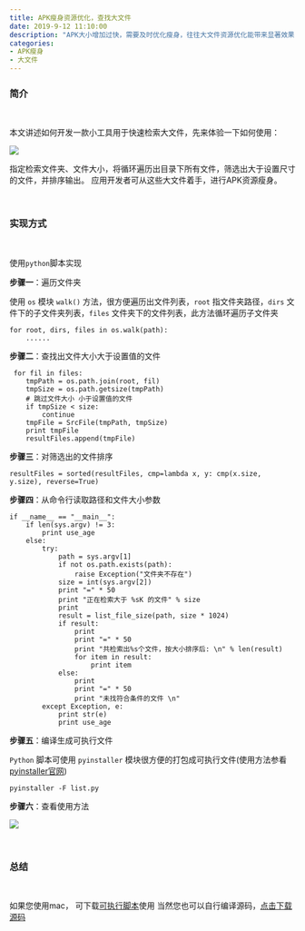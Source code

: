 ```yaml
---
title: APK瘦身资源优化，查找大文件
date: 2019-9-12 11:10:00
description: "APK大小增加过快，需要及时优化瘦身，往往大文件资源优化能带来显著效果，本文采取一种方案快速找出大文件资源。"
categories:
- APK瘦身
- 大文件
---
```


### 简介

<br>

本文讲述如何开发一款小工具用于快速检索大文件，先来体验一下如何使用：

![](https://haitao.nos.netease.com/20190912100926_7340d896-de4f-49c5-9ba0-4c9aa4273459.jpg)

指定检索文件夹、文件大小，将循环遍历出目录下所有文件，筛选出大于设置尺寸的文件，并排序输出。
应用开发者可从这些大文件着手，进行APK资源瘦身。

<br>

### 实现方式

<br>

使用`python`脚本实现

**步骤一**：遍历文件夹

使用 `os` 模块 `walk()` 方法，很方便遍历出文件列表，`root` 指文件夹路径，`dirs` 文件下的子文件夹列表，`files` 文件夹下的文件列表，此方法循环遍历子文件夹

```
for root, dirs, files in os.walk(path):
    ......
```

**步骤二**：查找出文件大小大于设置值的文件

```
 for fil in files:
    tmpPath = os.path.join(root, fil)
    tmpSize = os.path.getsize(tmpPath)
    # 跳过文件大小 小于设置值的文件
    if tmpSize < size:
        continue
    tmpFile = SrcFile(tmpPath, tmpSize)
    print tmpFile
    resultFiles.append(tmpFile)
```

**步骤三**：对筛选出的文件排序

```
resultFiles = sorted(resultFiles, cmp=lambda x, y: cmp(x.size, y.size), reverse=True)
```

**步骤四**：从命令行读取路径和文件大小参数

```
if __name__ == "__main__":
    if len(sys.argv) != 3:
        print use_age
    else:
        try:
            path = sys.argv[1]
            if not os.path.exists(path):
                raise Exception("文件夹不存在")
            size = int(sys.argv[2])
            print "=" * 50
            print "正在检索大于 %sK 的文件" % size
            print
            result = list_file_size(path, size * 1024)
            if result:
                print
                print "=" * 50
                print "共检索出%s个文件，按大小排序后: \n" % len(result)
                for item in result:
                    print item
            else:
                print
                print "=" * 50
                print "未找符合条件的文件 \n"
        except Exception, e:
            print str(e)
            print use_age
```

**步骤五**：编译生成可执行文件

`Python` 脚本可使用 `pyinstaller` 模块很方便的打包成可执行文件(使用方法参看[pyinstaller官网](http://www.pyinstaller.org/))

```
pyinstaller -F list.py
```

**步骤六**：查看使用方法

![](https://haitao.nos.netease.com/20190912102600_c33bfef7-e2ae-46e6-80e2-7360eab1e00e.jpg)

<br>

### 总结

<br>

如果您使用mac， 可下载[可执行脚本](https://haitao.nos.netease.com/20190912102752_161a4e1c-3ff5-49e0-9bad-41c4a0944960)使用
当然您也可以自行编译源码，[点击下载源码](https://haitao.nos.netease.com/20190912102917_a169bad6-8229-4fc4-abf7-3b4427efa29f.py)

<br><br><br><br>